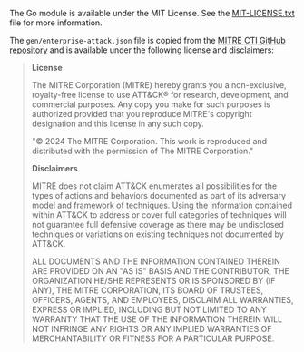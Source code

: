 The Go module is available under the MIT License. 
See the [MIT-LICENSE.txt](MIT-LICENSE.txt) file for more information. 

The `gen/enterprise-attack.json` file is copied from the [MITRE CTI GitHub repository](https://github.com/mitre/cti)
and is available under the following license and disclaimers:

> **License**
> 
> The MITRE Corporation (MITRE) hereby grants you a non-exclusive, royalty-free license to use ATT&CK® for research,
> development, and commercial purposes. Any copy you make for such purposes is authorized provided that you reproduce
> MITRE's copyright designation and this license in any such copy.
> 
> "© 2024 The MITRE Corporation. This work is reproduced and distributed with the permission of The MITRE Corporation."
> 
> **Disclaimers**
> 
> MITRE does not claim ATT&CK enumerates all possibilities for the types of actions and behaviors documented as part
> of its adversary model and framework of techniques. Using the information contained within ATT&CK to address or
> cover full categories of techniques will not guarantee full defensive coverage as there may be undisclosed techniques
> or variations on existing techniques not documented by ATT&CK.
> 
> ALL DOCUMENTS AND THE INFORMATION CONTAINED THEREIN ARE PROVIDED ON AN "AS IS" BASIS AND THE CONTRIBUTOR, THE
> ORGANIZATION HE/SHE REPRESENTS OR IS SPONSORED BY (IF ANY), THE MITRE CORPORATION, ITS BOARD OF TRUSTEES, OFFICERS,
> AGENTS, AND EMPLOYEES, DISCLAIM ALL WARRANTIES, EXPRESS OR IMPLIED, INCLUDING BUT NOT LIMITED TO ANY WARRANTY THAT THE
> USE OF THE INFORMATION THEREIN WILL NOT INFRINGE ANY RIGHTS OR ANY IMPLIED WARRANTIES OF MERCHANTABILITY OR FITNESS
> FOR A PARTICULAR PURPOSE.